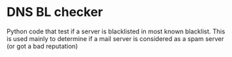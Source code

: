 # DNS BL checker
Python code that test if a server is blacklisted in most known blacklist. This is used mainly to determine if a mail server is considered as a spam server (or got a bad reputation)
